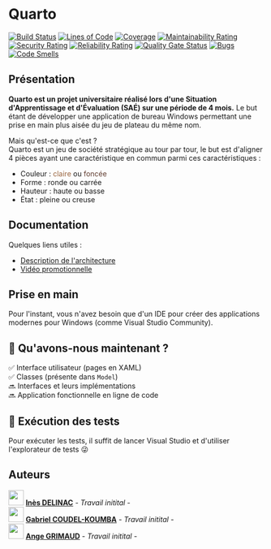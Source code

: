 # Quarto
[![Build Status](https://codefirst.iut.uca.fr/api/badges/gabriel.coudel-koumba/Quarto/status.svg)](https://codefirst.iut.uca.fr/gabriel.coudel-koumba/Quarto)
[![Lines of Code](https://codefirst.iut.uca.fr/sonar/api/project_badges/measure?project=Quarto-CI&metric=ncloc&token=8c87ea2742ac43a5e4b6bfc26b891c17a856f3f3)](https://codefirst.iut.uca.fr/sonar/dashboard?id=Quarto-CI)
[![Coverage](https://codefirst.iut.uca.fr/sonar/api/project_badges/measure?project=Quarto-CI&metric=coverage&token=8c87ea2742ac43a5e4b6bfc26b891c17a856f3f3)](https://codefirst.iut.uca.fr/sonar/dashboard?id=Quarto-CI)
[![Maintainability Rating](https://codefirst.iut.uca.fr/sonar/api/project_badges/measure?project=Quarto-CI&metric=sqale_rating&token=8c87ea2742ac43a5e4b6bfc26b891c17a856f3f3)](https://codefirst.iut.uca.fr/sonar/dashboard?id=Quarto-CI)
[![Security Rating](https://codefirst.iut.uca.fr/sonar/api/project_badges/measure?project=Quarto-CI&metric=security_rating&token=8c87ea2742ac43a5e4b6bfc26b891c17a856f3f3)](https://codefirst.iut.uca.fr/sonar/dashboard?id=Quarto-CI)
[![Reliability Rating](https://codefirst.iut.uca.fr/sonar/api/project_badges/measure?project=Quarto-CI&metric=reliability_rating&token=8c87ea2742ac43a5e4b6bfc26b891c17a856f3f3)](https://codefirst.iut.uca.fr/sonar/dashboard?id=Quarto-CI)
[![Quality Gate Status](https://codefirst.iut.uca.fr/sonar/api/project_badges/measure?project=Quarto-CI&metric=alert_status&token=8c87ea2742ac43a5e4b6bfc26b891c17a856f3f3)](https://codefirst.iut.uca.fr/sonar/dashboard?id=Quarto-CI)
[![Bugs](https://codefirst.iut.uca.fr/sonar/api/project_badges/measure?project=Quarto-CI&metric=bugs&token=8c87ea2742ac43a5e4b6bfc26b891c17a856f3f3)](https://codefirst.iut.uca.fr/sonar/dashboard?id=Quarto-CI)
[![Code Smells](https://codefirst.iut.uca.fr/sonar/api/project_badges/measure?project=Quarto-CI&metric=code_smells&token=8c87ea2742ac43a5e4b6bfc26b891c17a856f3f3)](https://codefirst.iut.uca.fr/sonar/dashboard?id=Quarto-CI)
## Présentation
**Quarto est un projet universitaire réalisé lors d'une Situation d'Apprentissage et d'Évaluation (SAÉ) sur une période de 4 mois.** Le but étant de développer une application de bureau Windows permettant une prise en main plus aisée du jeu de plateau du même nom.

Mais qu'est-ce que c'est ? <br>
Quarto est un jeu de société stratégique au tour par tour, le but est d'aligner 4 pièces ayant une caractéristique en commun parmi ces caractéristiques : 
- Couleur : <span style="color : #99643e">claire</span> ou <span style="color : #5f3b2e">foncée</span>
- Forme : ronde ou carrée
- Hauteur : haute ou basse
- État : pleine ou creuse
## Documentation
Quelques liens utiles :
* [Description de l'architecture](https://codefirst.iut.uca.fr/git/gabriel.coudel-koumba/Quarto/wiki/Jalon-2-:-Description-de-l%27architecture)
* [Vidéo promotionnelle]()
## Prise en main
Pour l'instant, vous n'avez besoin que d'un IDE pour créer des applications modernes pour Windows (comme Visual Studio Community).

## 🚦 Qu'avons-nous maintenant ?
✅ Interface utilisateur (pages en XAML) <br>
✅ Classes (présente dans `Model`) <br>
🔜 Interfaces et leurs implémentations <br>
🔜 Application fonctionnelle en ligne de code <br>

## 🧪 Exécution des tests
Pour exécuter les tests, il suffit de lancer Visual Studio et d'utiliser l'explorateur de tests 😜
## Auteurs
<img src="https://codefirst.iut.uca.fr/git/avatars/47c956d81fb0ec67c695724312fc63d1?size=870" width=30> [**Inès DELINAC**](https://codefirst.iut.uca.fr/git/ines.delinac) - *Travail initital* - <br>
<img src="https://codefirst.iut.uca.fr/git/avatars/055ac6569dea306cfa8266d062372630?size=870" width=30> [**Gabriel COUDEL-KOUMBA**](https://codefirst.iut.uca.fr/git/gabriel.coudel-koumba) - *Travail initital* - <br>
<img src="https://codefirst.iut.uca.fr/git/avatars/659f948491d5636c401d87cc85e6b2ad?size=870" width=30> [**Ange GRIMAUD**](https://codefirst.iut.uca.fr/git/ange.grimaud) - *Travail initital* - 